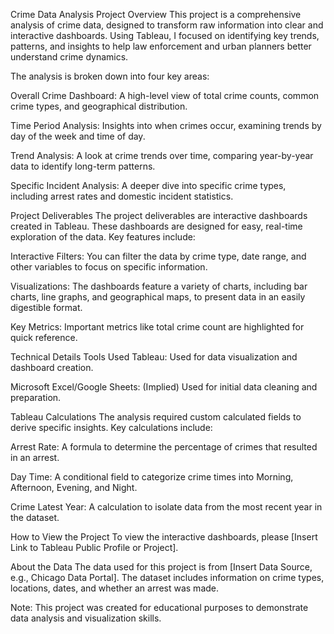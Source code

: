 Crime Data Analysis
Project Overview
This project is a comprehensive analysis of crime data, designed to transform raw information into clear and interactive dashboards. Using Tableau, I focused on identifying key trends, patterns, and insights to help law enforcement and urban planners better understand crime dynamics.

The analysis is broken down into four key areas:

Overall Crime Dashboard: A high-level view of total crime counts, common crime types, and geographical distribution.

Time Period Analysis: Insights into when crimes occur, examining trends by day of the week and time of day.

Trend Analysis: A look at crime trends over time, comparing year-by-year data to identify long-term patterns.

Specific Incident Analysis: A deeper dive into specific crime types, including arrest rates and domestic incident statistics.

Project Deliverables
The project deliverables are interactive dashboards created in Tableau. These dashboards are designed for easy, real-time exploration of the data. Key features include:

Interactive Filters: You can filter the data by crime type, date range, and other variables to focus on specific information.

Visualizations: The dashboards feature a variety of charts, including bar charts, line graphs, and geographical maps, to present data in an easily digestible format.

Key Metrics: Important metrics like total crime count are highlighted for quick reference.

Technical Details
Tools Used
Tableau: Used for data visualization and dashboard creation.

Microsoft Excel/Google Sheets: (Implied) Used for initial data cleaning and preparation.

Tableau Calculations
The analysis required custom calculated fields to derive specific insights. Key calculations include:

Arrest Rate: A formula to determine the percentage of crimes that resulted in an arrest.

Day Time: A conditional field to categorize crime times into Morning, Afternoon, Evening, and Night.

Crime Latest Year: A calculation to isolate data from the most recent year in the dataset.

How to View the Project
To view the interactive dashboards, please [Insert Link to Tableau Public Profile or Project].

About the Data
The data used for this project is from [Insert Data Source, e.g., Chicago Data Portal]. The dataset includes information on crime types, locations, dates, and whether an arrest was made.

Note: This project was created for educational purposes to demonstrate data analysis and visualization skills.
